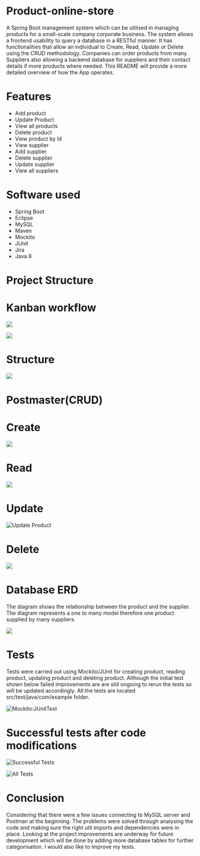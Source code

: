 # Product-online-store

A Spring Boot management system which can be utilised in managing products for a small-scale company corporate business. 
The system allows a frontend usability to query a database in a RESTful manner. It has functionalities that allow an individual to Create, Read, 
Update or Delete using the CRUD methodology. Companies can order products from many Suppliers also allowing a backend database 
for suppliers and their contact details if more products where needed. This README will provide a more detailed overview of how the 
App operates.


# Features

* Add product
* Update Product
* View all products 
* Delete product
* View product by Id
* View supplier
* Add supplier
* Delete supplier
* Update supplier
* View all suppliers 

# Software used

* Spring Boot
* Eclipse
* MySQL
* Maven
* Mockito
* JUnit
* Jira
* Java 8




# Project Structure

# Kanban workflow



![](Jira.png)




![](Jira.Kanban.png)


# Structure

![](Project.Structure.png)

# Postmaster(CRUD)

# Create
![](Add.Supplier.png)

# Read
![](All.Products.png)

# Update
![Update Product ](https://user-images.githubusercontent.com/111991383/198832195-32e4fd58-3652-4a14-b993-798cddf8301b.png)

# Delete
![](Delete.Supplier.png)

# Database ERD
The diagram shows the relationship between the product and the supplier. The diagram represents a one to many model therefore
one product supplied by many suppliers.

![](ERD.diagram.png)


# Tests
Tests were carried out using Mockito/JUnit for creating product, reading product, updating product and deleting product. Although the initial test shown below failed improvements are are still ongoing to rerun the tests so will be updated accordingly. All the tests are located src/test/java/com/example folder.


![Mockito:JUnitTest](https://user-images.githubusercontent.com/111991383/198978219-ed3d9719-c6c5-43b3-940b-492a547c3f70.png)


# Successful tests after code modifications
![Successful Tests](https://user-images.githubusercontent.com/111991383/199225355-c04c7e3f-84da-4678-83a4-75deffd3970c.png)


![All Tests](https://user-images.githubusercontent.com/111991383/199224689-43dd33d8-0017-4f91-b0e9-b7d8fc728e3f.png)


# Conclusion
Considering that there were a few issues connecting to MySQL server and Postman at the beginning. The problems were solved through analysing the code and making sure the right util imports and dependencies were in place. Looking at the project improvements are underway for future development which will be done by adding more database tables for further categorisation. I would also like to improve my tests.
